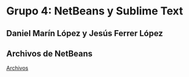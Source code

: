 # Grupo 4: NetBeans y Sublime Text

## Daniel Marín López y Jesús Ferrer López

## Archivos de NetBeans

[Archivos](C:\Users\dansa\Desktop\1DAW\ED\marín_ferrer\archivos_netbeans.rar)